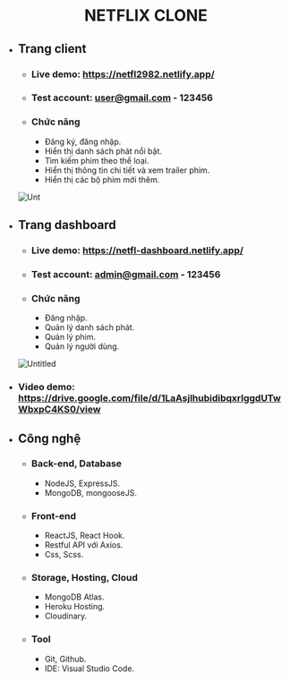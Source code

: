   <h1 align="center"><b>NETFLIX CLONE</b></h1>

- ## Trang client

  - ### Live demo: https://netfl2982.netlify.app/
  - ### Test account: user@gmail.com - 123456
  - ### Chức năng
    - Đăng ký, đăng nhập.
    - Hiển thị danh sách phát nổi bật.
    - Tìm kiếm phim theo thể loại.
    - Hiển thị thông tin chi tiết và xem trailer phim.
    - Hiển thị các bộ phim mới thêm.
 
  ![Unt](https://user-images.githubusercontent.com/67097279/187234113-ed0c4ecd-26cb-4e42-83bd-a935d0ca78b6.png)


- ## Trang dashboard

  - ### Live demo: https://netfl-dashboard.netlify.app/
  - ### Test account: admin@gmail.com - 123456
  - ### Chức năng
    - Đăng nhập.
    - Quản lý danh sách phát.
    - Quản lý phim.
    - Quản lý người dùng.
    
  ![Untitled](https://user-images.githubusercontent.com/67097279/187234408-685ca9b6-3f7f-41eb-8aed-234815c0d9ac.png)


- ### Video demo: https://drive.google.com/file/d/1LaAsjlhubidibqxrlggdUTwWbxpC4KS0/view

- ## Công nghệ

  - ### Back-end, Database
    - NodeJS, ExpressJS.
    - MongoDB, mongooseJS.

  - ### Front-end
    - ReactJS, React Hook.
    - Restful API với Axios.
    - Css, Scss.

  - ### Storage, Hosting, Cloud
    - MongoDB Atlas.
    - Heroku Hosting.
    - Cloudinary.

  - ### Tool
    - Git, Github.
    - IDE: Visual Studio Code.
